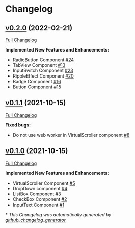 # Changelog

## [v0.2.0](https://github.com/adaleks/anywhere-ui/tree/v0.2.0) (2022-02-21)

[Full Changelog](https://github.com/adaleks/anywhere-ui/compare/v0.1.1...v0.2.0)

**Implemented New Features and Enhancements:**

- RadioButton Component [\#24](https://github.com/adaleks/anywhere-ui/issues/24)
- TabView Component [\#13](https://github.com/adaleks/anywhere-ui/issues/13)
- InputSwitch Component [\#23](https://github.com/adaleks/anywhere-ui/issues/23)
- RippleEffect Component [\#20](https://github.com/adaleks/anywhere-ui/issues/20)
- Badge Component [\#16](https://github.com/adaleks/anywhere-ui/issues/16)
- Button Component [\#15](https://github.com/adaleks/anywhere-ui/issues/15)

## [v0.1.1](https://github.com/adaleks/anywhere-ui/tree/v0.1.1) (2021-10-15)

[Full Changelog](https://github.com/adaleks/anywhere-ui/compare/v0.1.0...v0.1.1)

**Fixed bugs:**

- Do not use web worker in VirtualScroller component [\#8](https://github.com/adaleks/anywhere-ui/issues/8)

## [v0.1.0](https://github.com/adaleks/anywhere-ui/tree/v0.1.0) (2021-10-15)

[Full Changelog](https://github.com/adaleks/anywhere-ui/compare/1cb51b5d82cdaec1d6fefef0e472103601247d89...v0.1.0)

**Implemented New Features and Enhancements:**

- VirtualScroller Component [\#5](https://github.com/adaleks/anywhere-ui/issues/5)
- DropDown component [\#4](https://github.com/adaleks/anywhere-ui/issues/4)
- ListBox Component [\#3](https://github.com/adaleks/anywhere-ui/issues/3)
- CheckBox Component [\#2](https://github.com/adaleks/anywhere-ui/issues/2)
- InputText Component [\#1](https://github.com/adaleks/anywhere-ui/issues/1)

\* _This Changelog was automatically generated by [github_changelog_generator](https://github.com/github-changelog-generator/github-changelog-generator)_
